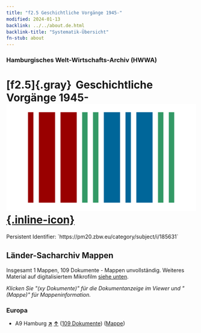 ```yaml
---
title: "f2.5 Geschichtliche Vorgänge 1945-"
modified: 2024-01-13
backlink: ../../about.de.html
backlink-title: "Systematik-Übersicht"
fn-stub: about
---
```


### Hamburgisches Welt-Wirtschafts-Archiv (HWWA)

# [f2.5]{.gray}&#8201; Geschichtliche Vorgänge 1945- &#160; [![Wikidata](/images/Wikidata-logo.svg "Wikidata"){.inline-icon}](http://www.wikidata.org/entity/Q104699625)

<div class="hint">Persistent Identifier: `https://pm20.zbw.eu/category/subject/i/185631`</div>







## Länder-Sacharchiv Mappen






Insgesamt 1 Mappen, 109 Dokumente - Mappen unvollständig. Weiteres Material auf digitalisiertem Mikrofilm [siehe unten](#filmsections).

_Klicken Sie "(xy Dokumente)" für die Dokumentanzeige im Viewer und "(Mappe)" für Mappeninformation._




### Europa

- A9 Hamburg [**&nearr;**](../../../geo/i/140905/about.de.html "Hamburg (alle Mappen)") [**&uarr;**](../../../geo/about.de.html#A9 "Ländersystematik") (<a href="https://pm20.zbw.eu/iiifview/folder/sh/140905,185631" title="über: Hamburg : Geschichtliche Vorgänge 1945-" target="_blank">109 Dokumente</a>) ([Mappe](../../../../folder/sh/1409xx/140905/1856xx/185631/about.de.html))



<a id="filmsections" />













